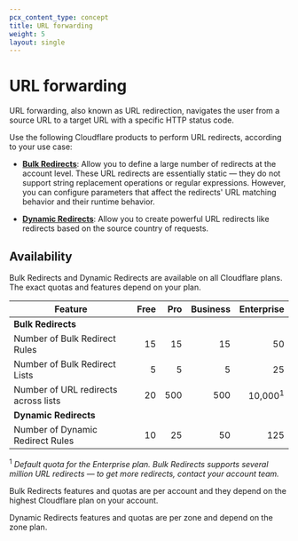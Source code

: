 ```yaml
---
pcx_content_type: concept
title: URL forwarding
weight: 5
layout: single
---
```


# URL forwarding

URL forwarding, also known as URL redirection, navigates the user from a source URL to a target URL with a specific HTTP status code.

Use the following Cloudflare products to perform URL redirects, according to your use case:

- [**Bulk Redirects**](/rules/url-forwarding/bulk-redirects/): Allow you to define a large number of redirects at the account level. These URL redirects are essentially static — they do not support string replacement operations or regular expressions. However, you can configure parameters that affect the redirects' URL matching behavior and their runtime behavior.

- [**Dynamic Redirects**](/rules/url-forwarding/dynamic-redirects/): Allow you to create powerful URL redirects like redirects based on the source country of requests.

## Availability

Bulk Redirects and Dynamic Redirects are available on all Cloudflare plans. The exact quotas and features depend on your plan.

| Feature                                         | Free | Pro | Business |     Enterprise     |
|-------------------------------------------------|-----:|----:|---------:|-------------------:|
| **Bulk Redirects**                              |      |     |          |                    |
| Number of Bulk Redirect Rules                   |   15 |  15 |       15 |                 50 |
| Number of Bulk Redirect Lists                   |    5 |   5 |        5 |                 25 |
| Number of URL redirects across lists            |   20 | 500 |      500 | 10,000<sup>1</sup> |
| **Dynamic Redirects**                           |      |     |          |                    |
| Number of Dynamic Redirect Rules                |   10 |  25 |       50 |                125 |

<sup>1</sup> _Default quota for the Enterprise plan. Bulk Redirects supports several million URL redirects — to get more redirects, contact your account team._

Bulk Redirects features and quotas are per account and they depend on the highest Cloudflare plan on your account.

Dynamic Redirects features and quotas are per zone and depend on the zone plan.
